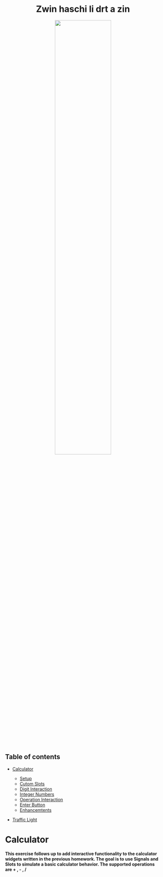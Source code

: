 
<h1 align="center"> Zwin haschi li drt a zin</h1>

<p align="center">
     <img align ="center" width="60%"  higth="60%" src="https://i.ytimg.com/vi/JakMj5XEBoc/maxresdefault.jpg" />
 </p>
 
## Table of contents

* [Calculator]("#Calculator)

   * [Setup]("#setup)
   * [Cutom Slots]("#custom-slots)
   * [Digit Interaction]("#Digit-Interaction")
   * [Integer Numbers]("#Integer-numbers")
   * [Operation Interaction]("#Operation-Interaction")
   * [Enter Button]("#Enter-Button")
   * [Enhancemtents]("#enhancements")
 
* [Traffic Light]("#traffic-light)
# Calculator
#### This exercise follows up to add interactive functionality to the calculator widgets written in the previous homework. The goal is to use Signals and Slots to simulate a basic calculator behavior. The supported operations are + , - , / 


